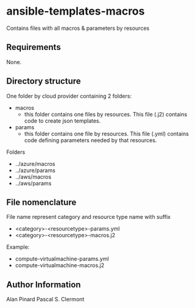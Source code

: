 ansible-templates-macros
=========

Contains files with all macros  & parameters by resources

Requirements
------------

None.

Directory structure
--------------

One folder by cloud provider containing 2 folders:

- macros
  - this folder contains one files by resources. This file (.j2) contains code to create json templates.
- params
  - this folder contains one file  by resources. This file (.yml) contains code defining parameters needed by that resources.

Folders 
- ../azure/macros
- ../azure/params
- ../aws/macros
- ../aws/params

File nomenclature
------------

File name represent category and resource type name with suffix 

- \<category>\-\<resourcetype>\-params.yml
- \<category>\-\<resourcetype>\-macros.j2

Example:

- compute-virtualmachine-params.yml
- compute-virtualmachine-macros.j2

Author Information
------------------
Alan Pinard
Pascal S. Clermont
